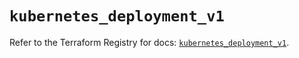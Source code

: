# `kubernetes_deployment_v1`

Refer to the Terraform Registry for docs: [`kubernetes_deployment_v1`](https://registry.terraform.io/providers/hashicorp/kubernetes/2.37.1/docs/resources/deployment_v1).
